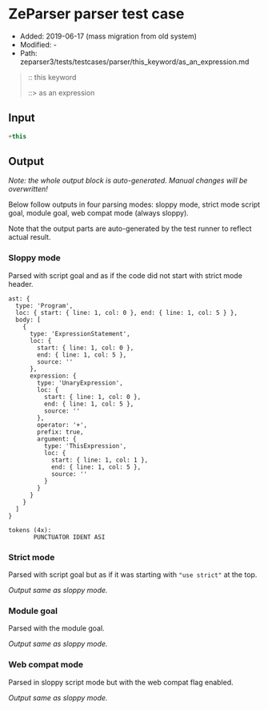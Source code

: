 # ZeParser parser test case

- Added: 2019-06-17 (mass migration from old system)
- Modified: -
- Path: zeparser3/tests/testcases/parser/this_keyword/as_an_expression.md

> :: this keyword
>
> ::> as an expression

## Input

`````js
+this
`````

## Output

_Note: the whole output block is auto-generated. Manual changes will be overwritten!_

Below follow outputs in four parsing modes: sloppy mode, strict mode script goal, module goal, web compat mode (always sloppy).

Note that the output parts are auto-generated by the test runner to reflect actual result.

### Sloppy mode

Parsed with script goal and as if the code did not start with strict mode header.

`````
ast: {
  type: 'Program',
  loc: { start: { line: 1, col: 0 }, end: { line: 1, col: 5 } },
  body: [
    {
      type: 'ExpressionStatement',
      loc: {
        start: { line: 1, col: 0 },
        end: { line: 1, col: 5 },
        source: ''
      },
      expression: {
        type: 'UnaryExpression',
        loc: {
          start: { line: 1, col: 0 },
          end: { line: 1, col: 5 },
          source: ''
        },
        operator: '+',
        prefix: true,
        argument: {
          type: 'ThisExpression',
          loc: {
            start: { line: 1, col: 1 },
            end: { line: 1, col: 5 },
            source: ''
          }
        }
      }
    }
  ]
}

tokens (4x):
       PUNCTUATOR IDENT ASI
`````

### Strict mode

Parsed with script goal but as if it was starting with `"use strict"` at the top.

_Output same as sloppy mode._

### Module goal

Parsed with the module goal.

_Output same as sloppy mode._

### Web compat mode

Parsed in sloppy script mode but with the web compat flag enabled.

_Output same as sloppy mode._
